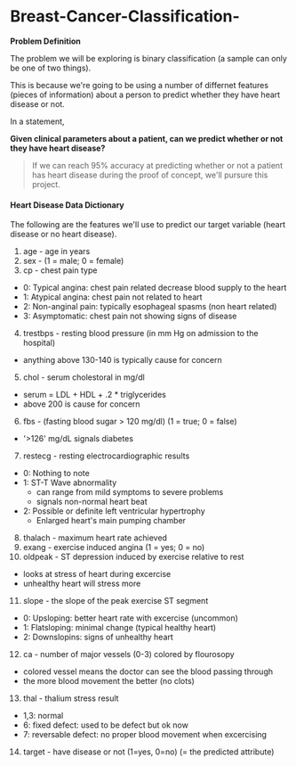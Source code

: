# Breast-Cancer-Classification-
**Problem Definition**

The problem we will be exploring is binary classification (a sample can only be one of two things).

This is because we're going to be using a number of differnet features (pieces of information) about a person to predict whether they have heart disease or not.

In a statement,

**Given clinical parameters about a patient, can we predict whether or not they have heart disease?**

> If we can reach 95% accuracy at predicting whether or not a patient has heart disease during the proof of concept, we'll pursure this project.

#### Heart Disease Data Dictionary

The following are the features we'll use to predict our target variable (heart disease or no heart disease).

1. age - age in years
2. sex - (1 = male; 0 = female)
3. cp - chest pain type
* 0: Typical angina: chest pain related decrease blood supply to the heart
* 1: Atypical angina: chest pain not related to heart
* 2: Non-anginal pain: typically esophageal spasms (non heart related)
* 3: Asymptomatic: chest pain not showing signs of disease
4. trestbps - resting blood pressure (in mm Hg on admission to the hospital)
* anything above 130-140 is typically cause for concern
5.  chol - serum cholestoral in mg/dl
* serum = LDL + HDL + .2 * triglycerides
* above 200 is cause for concern
6. fbs - (fasting blood sugar > 120 mg/dl) (1 = true; 0 = false)
* '>126' mg/dL signals diabetes
7. restecg - resting electrocardiographic results
* 0: Nothing to note
* 1: ST-T Wave abnormality
    * can range from mild symptoms to severe problems
    * signals non-normal heart beat
* 2: Possible or definite left ventricular hypertrophy
    * Enlarged heart's main pumping chamber
8. thalach - maximum heart rate achieved
9. exang - exercise induced angina (1 = yes; 0 = no)
10. oldpeak - ST depression induced by exercise relative to rest
* looks at stress of heart during excercise
* unhealthy heart will stress more
11. slope - the slope of the peak exercise ST segment
* 0: Upsloping: better heart rate with excercise (uncommon)
* 1: Flatsloping: minimal change (typical healthy heart)
* 2: Downslopins: signs of unhealthy heart
12. ca - number of major vessels (0-3) colored by flourosopy
* colored vessel means the doctor can see the blood passing through
* the more blood movement the better (no clots)
13. thal - thalium stress result
* 1,3: normal
* 6: fixed defect: used to be defect but ok now
* 7: reversable defect: no proper blood movement when excercising
14. target - have disease or not (1=yes, 0=no) (= the predicted attribute)
